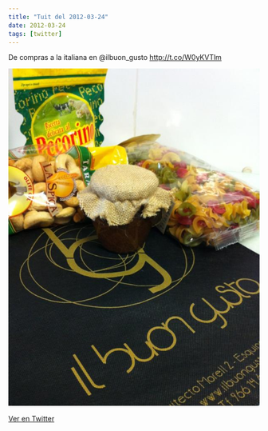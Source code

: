 ```yaml
---
title: "Tuit del 2012-03-24"
date: 2012-03-24
tags: [twitter]
---
```


De compras a la italiana en @ilbuon_gusto http://t.co/W0yKVTlm

![Imagen](/assets/images/183532214988967937-AowJk7-CEAArJPt.jpg)

[Ver en Twitter](https://twitter.com/i/web/status/183532214988967937)
